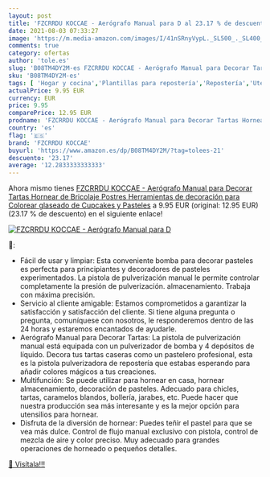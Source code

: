 ```yaml
---
layout: post
title: 'FZCRRDU KOCCAE - Aerógrafo Manual para D al 23.17 % de descuento'
date: 2021-08-03 07:33:27
image: 'https://m.media-amazon.com/images/I/41nSRnyVypL._SL500_._SL400_.jpg'
comments: true
category: ofertas
author: 'tole.es'
slug: 'B08TM4DY2M-es FZCRRDU KOCCAE - Aerógrafo Manual para Decorar Tartas...'
sku: 'B08TM4DY2M-es'
tags: [ 'Hogar y cocina','Plantillas para repostería','Repostería','Utensilios de decoración para repostería','Utensilios de repostería','colorear','fzcrrdu koccae', ]
actualPrice: 9.95 EUR
currency: EUR
price: 9.95
comparePrice: 12.95 EUR
prodname: 'FZCRRDU KOCCAE - Aerógrafo Manual para Decorar Tartas Hornear de Bricolaje Postres Herramientas de decoración para Colorear glaseado de Cupcakes y Pasteles'
country: 'es'
flag: '🇪🇸'
brand: 'FZCRRDU KOCCAE'
buyurl: 'https://www.amazon.es/dp/B08TM4DY2M/?tag=tolees-21'
descuento: '23.17'
average: '12.2833333333333'
---
```


Ahora mismo tienes [FZCRRDU KOCCAE - Aerógrafo Manual para Decorar Tartas Hornear de Bricolaje Postres Herramientas de decoración para Colorear glaseado de Cupcakes y Pasteles](https://www.amazon.es/dp/B08TM4DY2M/?tag=tolees-21) a 9.95 EUR (original: 12.95 EUR) (23.17 %  de descuento) en el siguiente enlace!

[![FZCRRDU KOCCAE - Aerógrafo Manual para D](https://m.media-amazon.com/images/I/41nSRnyVypL._SL500_._SL400_.jpg)](https://www.amazon.es/dp/B08TM4DY2M/?tag=tolees-21)

🔎:

- Fácil de usar y limpiar: Esta conveniente bomba para decorar pasteles es perfecta para principiantes y decoradores de pasteles experimentados. La pistola de pulverización manual le permite controlar completamente la presión de pulverización. almacenamiento. Trabaja con máxima precisión.
- Servicio al cliente amigable: Estamos comprometidos a garantizar la satisfacción y satisfacción del cliente. Si tiene alguna pregunta o pregunta, comuníquese con nosotros, le responderemos dentro de las 24 horas y estaremos encantados de ayudarle.
- Aerógrafo Manual para Decorar Tartas: La pistola de pulverización manual está equipada con un pulverizador de bomba y 4 depósitos de líquido. Decora tus tartas caseras como un pastelero profesional, esta es la pistola pulverizadora de repostería que estabas esperando para añadir colores mágicos a tus creaciones.
- Multifunción: Se puede utilizar para hornear en casa, hornear almacenamiento, decoración de pasteles. Adecuado para chicles, tartas, caramelos blandos, bollería, jarabes, etc. Puede hacer que nuestra producción sea más interesante y es la mejor opción para utensilios para hornear.
- Disfruta de la diversión de hornear: Puedes teñir el pastel para que se vea más dulce. Control de flujo manual exclusivo con pistola, control de mezcla de aire y color preciso. Muy adecuado para grandes operaciones de horneado o pequeños detalles.

[🛒 Visítala!!!](https://www.amazon.es/dp/B08TM4DY2M/?tag=tolees-21)
